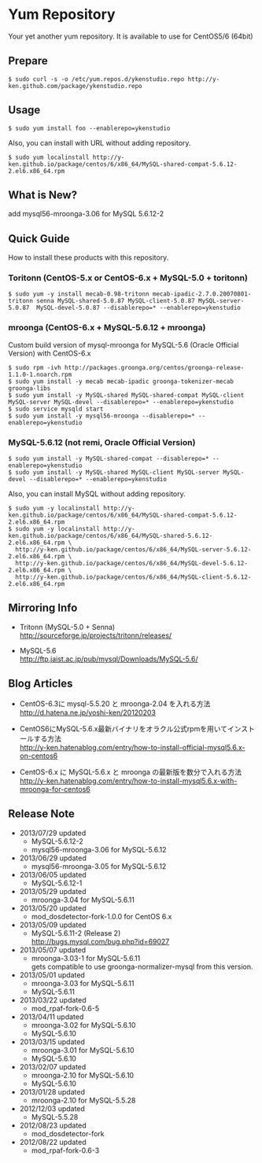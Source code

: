 Yum Repository
===
Your yet another yum repository. It is available to use for CentOS5/6 (64bit)

## Prepare
```
$ sudo curl -s -o /etc/yum.repos.d/ykenstudio.repo http://y-ken.github.com/package/ykenstudio.repo
```
## Usage
```
$ sudo yum install foo --enablerepo=ykenstudio
```
Also, you can install with URL without adding repository.
```
$ sudo yum localinstall http://y-ken.github.io/package/centos/6/x86_64/MySQL-shared-compat-5.6.12-2.el6.x86_64.rpm
```

## What is New?

add mysql56-mroonga-3.06 for MySQL 5.6.12-2

## Quick Guide
How to install these products with this repository.

### Toritonn (CentOS-5.x or CentOS-6.x + MySQL-5.0 + toritonn)

```
$ sudo yum -y install mecab-0.98-tritonn mecab-ipadic-2.7.0.20070801-tritonn senna MySQL-shared-5.0.87 MySQL-client-5.0.87 MySQL-server-5.0.87  MySQL-devel-5.0.87 --disablerepo=* --enablerepo=ykenstudio
```

### mroonga (CentOS-6.x + MySQL-5.6.12 + mroonga)
Custom build version of mysql-mroonga for MySQL-5.6 (Oracle Official Version) with CentOS-6.x

```
$ sudo rpm -ivh http://packages.groonga.org/centos/groonga-release-1.1.0-1.noarch.rpm
$ sudo yum install -y mecab mecab-ipadic groonga-tokenizer-mecab groonga-libs
$ sudo yum install -y MySQL-shared MySQL-shared-compat MySQL-client MySQL-server MySQL-devel --disablerepo=* --enablerepo=ykenstudio
$ sudo service mysqld start
$ sudo yum install -y mysql56-mroonga --disablerepo=* --enablerepo=ykenstudio
```

### MySQL-5.6.12 (not remi, Oracle Official Version)

```
$ sudo yum install -y MySQL-shared-compat --disablerepo=* --enablerepo=ykenstudio
$ sudo yum install -y MySQL-shared MySQL-client MySQL-server MySQL-devel --disablerepo=* --enablerepo=ykenstudio
```

Also, you can install MySQL without adding repository. 

```
$ sudo yum -y localinstall http://y-ken.github.io/package/centos/6/x86_64/MySQL-shared-compat-5.6.12-2.el6.x86_64.rpm
$ sudo yum -y localinstall http://y-ken.github.io/package/centos/6/x86_64/MySQL-shared-5.6.12-2.el6.x86_64.rpm \
  http://y-ken.github.io/package/centos/6/x86_64/MySQL-server-5.6.12-2.el6.x86_64.rpm \
  http://y-ken.github.io/package/centos/6/x86_64/MySQL-devel-5.6.12-2.el6.x86_64.rpm \
  http://y-ken.github.io/package/centos/6/x86_64/MySQL-client-5.6.12-2.el6.x86_64.rpm
```

## Mirroring Info

* Tritonn (MySQL-5.0 + Senna)  
http://sourceforge.jp/projects/tritonn/releases/

* MySQL-5.6  
http://ftp.jaist.ac.jp/pub/mysql/Downloads/MySQL-5.6/

## Blog Articles

* CentOS-6.3に mysql-5.5.20 と mroonga-2.04 を入れる方法  
http://d.hatena.ne.jp/yoshi-ken/20120203

* CentOS6にMySQL-5.6.x最新バイナリをオラクル公式rpmを用いてインストールする方法  
http://y-ken.hatenablog.com/entry/how-to-install-official-mysql5.6.x-on-centos6

* CentOS-6.x に MySQL-5.6.x と mroonga の最新版を数分で入れる方法  
http://y-ken.hatenablog.com/entry/how-to-install-mysql5.6.x-with-mroonga-for-centos6

## Release Note

* 2013/07/29 updated
  * MySQL-5.6.12-2
  * mysql56-mroonga-3.06 for MySQL-5.6.12
* 2013/06/29 updated
  * mysql56-mroonga-3.05 for MySQL-5.6.12
* 2013/06/05 updated
  * MySQL-5.6.12-1
* 2013/05/29 updated  
  * mroonga-3.04 for MySQL-5.6.11
* 2013/05/20 updated  
  * mod_dosdetector-fork-1.0.0 for CentOS 6.x
* 2013/05/09 updated
  * MySQL-5.6.11-2 (Release 2)  
  http://bugs.mysql.com/bug.php?id=69027
* 2013/05/07 updated
  * mroonga-3.03-1 for MySQL-5.6.11  
  gets compatible to use groonga-normalizer-mysql from this version.
* 2013/05/01 updated
  * mroonga-3.03 for MySQL-5.6.11
  * MySQL-5.6.11
* 2013/03/22 updated
  * mod_rpaf-fork-0.6-5
* 2013/04/11 updated
  * mroonga-3.02 for MySQL-5.6.10
  * MySQL-5.6.10
* 2013/03/15 updated
  * mroonga-3.01 for MySQL-5.6.10
  * MySQL-5.6.10
* 2013/02/07 updated
  * mroonga-2.10 for MySQL-5.6.10
  * MySQL-5.6.10
* 2013/01/28 updated
  * mroonga-2.10 for MySQL-5.5.28
* 2012/12/03 updated
  * MySQL-5.5.28
* 2012/08/23 updated
  * mod_dosdetector-fork 
* 2012/08/22 updated
  * mod_rpaf-fork-0.6-3
